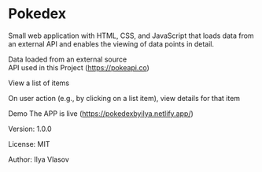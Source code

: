 # Pokedex

Small web application with HTML, CSS, and JavaScript that loads data from an external API and enables the viewing of data points in detail.

Data loaded from an external source <br>
API used in this Project
(https://pokeapi.co)

View a list of items

On user action (e.g., by clicking on a list item), view details for that item




Demo
The APP is live (https://pokedexbyilya.netlify.app/)

Version: 1.0.0

License: MIT

Author: Ilya Vlasov

